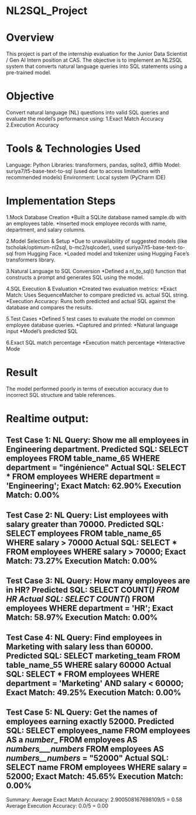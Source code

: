 # NL2SQL_Project


# Overview
This project is part of the internship evaluation for the Junior Data Scientist / Gen AI Intern position at CAS. The objective is to implement an NL2SQL system that converts natural language queries into SQL statements using a pre-trained model.


# Objective
Convert natural language (NL) questions into valid SQL queries and evaluate the model’s performance using:
1.Exact Match Accuracy
2.Execution Accuracy

# Tools & Technologies Used
Language: Python
Libraries: transformers, pandas, sqlite3, difflib
Model: suriya7/t5-base-text-to-sql (used due to access limitations with recommended models)
Environment: Local system (PyCharm IDE)

# Implementation Steps
1.Mock Database Creation
 *Built a SQLite database named sample.db with an employees table.
 *Inserted mock employee records with name, department, and salary columns.
 
2.Model Selection & Setup
*Due to unavailability of suggested models (like tscholak/optimum-nl2sql, b-mc2/sqlcoder), used suriya7/t5-base-text-to-sql from Hugging Face.
*Loaded model and tokenizer using Hugging Face’s transformers library.

3.Natural Language to SQL Conversion
*Defined a nl_to_sql() function that constructs a prompt and generates SQL using the model.

4.SQL Execution & Evaluation
*Created two evaluation metrics:
*Exact Match: Uses SequenceMatcher to compare predicted vs. actual SQL string.
*Execution Accuracy: Runs both predicted and actual SQL against the database and compares the results.

5.Test Cases
*Defined 5 test cases to evaluate the model on common employee database queries.
*Captured and printed:
*Natural language input
*Model’s predicted SQL

6.Exact SQL match percentage
*Execution match percentage
*Interactive Mode

# Result 
The model performed poorly in terms of execution accuracy due to incorrect SQL structure and table references.

# Realtime output:

Test Case 1:
NL Query:        Show me all employees in Engineering department.
Predicted SQL:   SELECT employees FROM table_name_65 WHERE department = "ingénience"
Actual SQL:      SELECT * FROM employees WHERE department = 'Engineering';
Exact Match:     62.90%
Execution Match: 0.00%
--------------------------------------------------
Test Case 2:
NL Query:        List employees with salary greater than 70000.
Predicted SQL:   SELECT employees FROM table_name_65 WHERE salary > 70000
Actual SQL:      SELECT * FROM employees WHERE salary > 70000;
Exact Match:     73.27%
Execution Match: 0.00%
--------------------------------------------------
Test Case 3:
NL Query:        How many employees are in HR?
Predicted SQL:   SELECT COUNT(*) FROM HR
Actual SQL:      SELECT COUNT(*) FROM employees WHERE department = 'HR';
Exact Match:     58.97%
Execution Match: 0.00%
--------------------------------------------------
Test Case 4:
NL Query:        Find employees in Marketing with salary less than 60000.
Predicted SQL:   SELECT marketing_team FROM table_name_55 WHERE salary  60000
Actual SQL:      SELECT * FROM employees WHERE department = 'Marketing' AND salary < 60000;
Exact Match:     49.25%
Execution Match: 0.00%
--------------------------------------------------
Test Case 5:
NL Query:        Get the names of employees earning exactly 52000.
Predicted SQL:   SELECT employees_name FROM employees AS a _number__ FROM employees AS _numbers___numbers_ FROM employees AS _numbers__numbers_ = "52000"
Actual SQL:      SELECT name FROM employees WHERE salary = 52000;
Exact Match:     45.65%
Execution Match: 0.00%
--------------------------------------------------


Summary:
Average Exact Match Accuracy:     2.900508167698109/5 = 0.58
Average Execution Accuracy:       0.0/5 = 0.00




